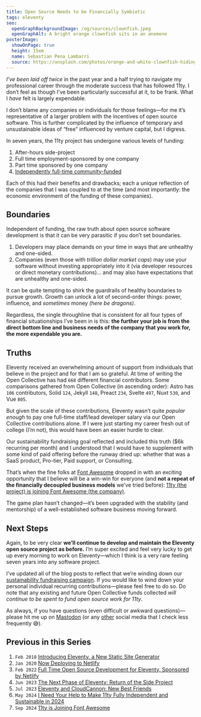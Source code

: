 ```yaml
---
title: Open Source Needs to be Financially Symbiotic
tags: eleventy
seo:
  openGraphBackgroundImage: /og/sources/clownfish.jpeg
  openGraphAlt: A bright orange clownfish sits in an anemone
posterImage:
  showOnPage: true
  height: 15em
  name: Sebastian Pena Lambarri
  source: https://unsplash.com/photos/orange-and-white-clownfish-hiding-in-sea-anemone-poly_hmhwJs
---
```

_I’ve been laid off twice_ in the past year and a half trying to navigate my professional career through the moderate success that has followed 11ty. I don’t feel as though I’ve been particularly successful at it, to be frank. What I _have_ felt is largely expendable.

I don’t blame any companies or individuals for those feelings—for me it’s representative of a larger problem with the incentives of open source software. This is further complicated by the influence of temporary and unsustainable ideas of “free” influenced by venture capital, but I digress.

In seven years, the 11ty project has undergone various levels of funding:

1. After-hours side-project
1. Full time employment-sponsored by one company
1. Part time sponsored by one company
1. [Independently full-time community-funded](/web/independent-sustainable-11ty/)

Each of this had their benefits and drawbacks; each a unique reflection of the companies that I was coupled to at the time (and most importantly: the economic environment of the funding of these companies).

## Boundaries

Independent of funding, the raw truth about open source software development is that it can be very parasitic if you don’t set boundaries.

1. Developers may place demands on your time in ways that are unhealthy and one-sided.
1. Companies (even those with _trillion dollar market caps_) may use your software without investing appropriately into it (via developer resources or direct monetary contributions)… and may also have expectations that are unhealthy and one-sided.

It can be quite tempting to shirk the guardrails of healthy boundaries to pursue growth. Growth can unlock a lot of second-order things: power, influence, and _sometimes_ money _(here be dragons)_.

Regardless, the single throughline that is consistent for all four types of financial situationships I’ve been in is this: **the further your job is from the direct bottom line and business needs of the company that you work for, the more expendable you are.**

## Truths

Eleventy received an overwhelming amount of support from individuals that believe in the project and for that I am so grateful. At time of writing the Open Collective has had `668` different financial contributors. Some comparisons gathered from Open Collective (in ascending order): Astro has `106` contributors, Solid `124`, Jekyll `148`, Preact `234`, Svelte `497`, Nuxt `530`, and Vue `805`.

But given the scale of these contributions, Eleventy wasn’t quite _popular enough_ to pay one full-time staff/lead developer salary via our Open Collective contributions alone. If I were just starting my career fresh out of college (I’m not), this would have been an easier hurdle to clear.

Our sustainability fundraising goal reflected and included this truth ($6k recurring per month) and I understood that I would have to supplement with some kind of paid offering before the runway dried up: whether that was a SaaS product, Pro-tier, Paid support, or Consulting.

That’s when the fine folks at [Font Awesome](https://fontawesome.com/) dropped in with an exciting opportunity that I believe will be a win-win for everyone (and **not a repeat of the financially decoupled business models** we’ve tried before): [11ty (the project) is joining Font Awesome (the company)](/web/eleventy-font-awesome/).

The game plan hasn’t changed—it’s been upgraded with the stability (and mentorship) of a well-established software business moving forward.

## Next Steps

Again, to be very clear **we’ll continue to develop and maintain the Eleventy open source project as before.** I’m super excited and feel very lucky to get up every morning to work on Eleventy—which I think is a very rare feeling seven years into any software project.

I’ve updated all of the blog posts to reflect that we’re winding down our [sustainability fundraising campaign](/web/independent-sustainable-11ty/). If you would like to wind down your personal individual recurring contributions—please feel free to do so. Do note that any existing and future Open Collective funds collected _will continue to be spent to fund open source work for 11ty_.

As always, if you have questions (even difficult or awkward questions)—please hit me up on [Mastodon](https://zachleat.com/@zachleat) (or any [other](/about/) social media that I check less frequently 😅).

## Previous in this Series

1. `Feb 2018` [Introducing Eleventy, a New Static Site Generator](/web/introducing-eleventy/)
1. `Jan 2020` [Now Deploying to Netlify](/web/netlify/)
1. `Feb 2022` [Full Time Open Source Development for Eleventy, Sponsored by Netlify](/web/eleventy-oss/)
1. `Jun 2023` [The Next Phase of Eleventy: Return of the Side Project](/web/eleventy-side-project/)
1. `Jul 2023` [Eleventy and CloudCannon: New Best Friends](/web/cloudcannon/)
1. `May 2024` [I Need Your Help to Make 11ty Fully Independent and Sustainable in 2024](/web/independent-sustainable-11ty/)
1. `Sep 2024` [11ty is Joining Font Awesome](/web/eleventy-font-awesome/)